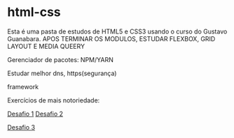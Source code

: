 # html-css
Esta é uma pasta de estudos de HTML5 e CSS3 usando o curso do Gustavo Guanabara.
APOS TERMINAR OS MODULOS, ESTUDAR FLEXBOX, GRID LAYOUT E MEDIA QUEERY

Gerenciador de pacotes: NPM/YARN 

Estudar melhor dns, https(segurança)

framework

Exercícios de mais notoriedade:

<a href="https://matheusmachadodm.github.io/html-css/modulo-2/desafios/desafio001Corrigido/" target="_blank">Desafio 1</a>
<a href="https://matheusmachadodm.github.io/html-css/modulo-3/desafios/desafio002/" target="_blank">Desafio 2</a>

<a href="https://matheusmachadodm.github.io/html-css/modulo-4/desafios/desafio001/" target="_blank">Desafio 3</a>

